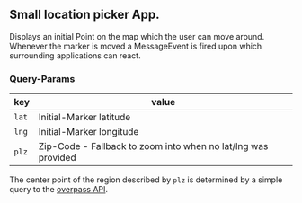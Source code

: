 
## Small location picker App.

Displays an initial Point on the map which the user can move around.
Whenever the marker is moved a MessageEvent is fired upon which surrounding
applications can react.

### Query-Params

| key   | value                                                         |
| ----- | ------------------------------------------------------------- |
| `lat` | Initial-Marker latitude                                       |
| `lng` | Initial-Marker longitude                                      |
| `plz` | Zip-Code - Fallback to zoom into when no lat/lng was provided |

The center point of the region described by `plz` is determined by a simple
query to the [overpass API](http://overpass-api.de/).
